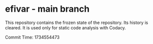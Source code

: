 # efivar - main branch

This repository contains the frozen state of the repository.
Its history is cleared. It is used only for static code
analysis with Codacy.

Commit Time: 1734554473